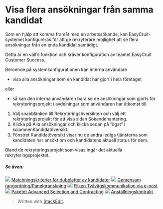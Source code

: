 # Visa flera ansökningar från samma kandidat

Som en hjälp att komma framåt med en arbetssökande, kan EasyCruit-systemet konfigureras för att ge rekryterare möjlighet att se flera ansökningar från en enda kandidat samtidigt.

Detta är en valfri funktion och kräver konfiguration av teamet EasyCruit Customer Success.

Beroende på systemkonfigurationen kan interna användare

-   visa alla ansökningar som en kandidat har gjort i hela företaget

eller

-   så kan den interna användaren bara se de ansökningar som gjorts för rekryteringsprojekt i avdelningar som användaren har åtkomst till.

1.  Välj snabblänken  till Rekryteringsöversikten  och välj ett rekryteringsprojekt för att visa  sidan Sökandehantering.
2.  Klicka på  Alla ansökningar  och klicka sedan på ”ögat” i kolumnenKandidatöversikt.
3.  Fönstret  Kandidatöversikt  visar nu de andra lediga tjänsterna som kandidaten har ansökt om och kandidatens aktuell status för dem.

Bland de rekryteringsprojekt som visas ingår det aktuella rekryteringsprojektet.

##### Se även:

![](../Resources/Images/icon-document-link.png)  [Matchningskriterier för dubbletter av kandidater](matching_criteria_for_dublicate_candidates.htm)
![](../Resources/Images/icon-document-link.png)  [Gemensam rangordning/Panelgranskning](collaborative_rating_panel_review.htm)
![](../Resources/Images/icon-document-link.png)  [Fliken Tvåvägskommunikation via e-post](two_way_email_tab.htm)
![](../Resources/Images/icon-document-link.png)  [Paketet Advanced Selection and Contracting](advanced_selection_and_contraction_pack.htm)
![](../Resources/Images/icon-document-link.png)  [Anställningskontrakt](employment_contacts.htm)


> Written with [StackEdit](https://stackedit.io/).
<!--stackedit_data:
eyJoaXN0b3J5IjpbMTAzMjMxMTg3NV19
-->